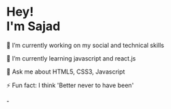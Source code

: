 


<h1>Hey!<br>I'm Sajad</h1>
<p>
  🔭 I’m currently working on my social and technical skills
</p>
<p>
  🌱 I’m currently learning javascript and react.js
</p>
<P>
  💬 Ask me about HTML5, CSS3, Javascript
</P>
<p>
  ⚡ Fun fact: I think 'Better never to have been'
</p>
- 


